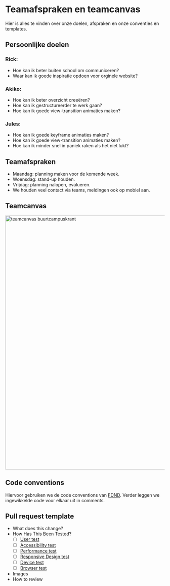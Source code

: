 # Teamafspraken en teamcanvas
Hier is alles te vinden over onze doelen, afspraken en onze conventies en templates. 

## Persoonlijke doelen
### Rick: 
- Hoe kan ik beter buiten school om communiceren?
- Waar kan ik goede inspiratie opdoen voor orginele website?

### Akiko:
- Hoe kan ik beter overzicht creeëren?
- Hoe kan ik gestructureerder te werk gaan?
- Hoe kan ik goede view-transition animaties maken?

### Jules:
- Hoe kan ik goede keyframe animaties maken?
- Hoe kan ik goede view-transition animaties maken?
- Hoe kan ik minder snel in paniek raken als het niet lukt?


## Teamafspraken
- Maandag: planning maken voor de komende week.
- Woensdag: stand-up houden.
- Vrijdag: planning nalopen, evalueren.
- We houden veel contact via teams, meldingen ook op mobiel aan. 


## Teamcanvas
<img width="800" alt="teamcanvas buurtcampuskrant" src="https://github.com/user-attachments/assets/216f342c-001e-4494-88d0-b381291fda90" />


## Code conventions
Hiervoor gebruiken we de code conventions van [FDND](https://teams.microsoft.com/l/message/19:bd2dcf5fad144fafb5ff07bc8e2a0903@thread.v2/1758545106106?context=%7B%22contextType%22%3A%22chat%22%7D). Verder leggen we ingewikkelde code voor elkaar uit in comments. 


## Pull request template
- What does this change?
- How Has This Been Tested?
    - [ ] [User test]()
    - [ ] [Accessibility test]()
    - [ ] [Performance test]()
    - [ ] [Responsive Design test]()
    - [ ] [Device test]()
    - [ ] [Browser test]()
- Images
- How to review
